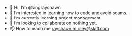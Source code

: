 - 👋 Hi, I’m @kingrayshawn
- 👀 I’m interested in learning how to code and avoid scams.
- 🌱 I’m currently learning project management.
- 💞️ I’m looking to collaborate on nothing yet.
- 📫 How to reach me rayshawn.m.riley@skiff.com

<!---
kingrayshawn/kingrayshawn is a ✨ special ✨ repository because its `README.md` (this file) appears on your GitHub profile.
You can click the Preview link to take a look at your changes.
--->
